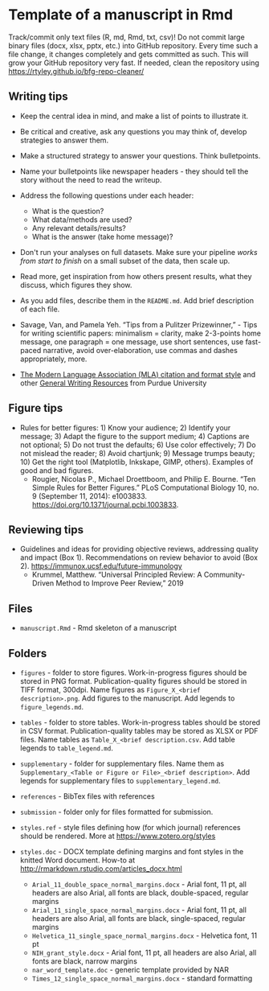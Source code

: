 # Template of a manuscript in Rmd

Track/commit only text files (R, md, Rmd, txt, csv)! Do not commit large binary files (docx, xlsx, pptx, etc.) into GitHub repository. Every time such a file change, it changes completely and gets committed as such. This will grow your GitHub repository very fast. If needed, clean the repository using https://rtyley.github.io/bfg-repo-cleaner/

## Writing tips

- Keep the central idea in mind, and make a list of points to illustrate it. 
- Be critical and creative, ask any questions you may think of, develop strategies to answer them. 
- Make a structured strategy to answer your questions. Think bulletpoints.
- Name your bulletpoints like newspaper headers - they should tell the story without the need to read the writeup.
- Address the following questions under each header:
    - What is the question?
    - What data/methods are used?
    - Any relevant details/results?
    - What is the answer (take home message)?
- Don't run your analyses on full datasets. Make sure your pipeline _works from start to finish_ on a small subset of the data, then scale up.
- Read more, get inspiration from how others present results, what they discuss, which figures they show.
- As you add files, describe them in the `README.md`. Add brief description of each file.

- Savage, Van, and Pamela Yeh. “Tips from a Pulitzer Prizewinner,” - Tips for writing scientific papers: minimalism = clarity, make 2-3-points home message, one paragraph = one message, use short sentences, use fast-paced narrative, avoid over-elaboration, use commas and dashes appropriately, more.

- [The Modern Language Association (MLA) citation and format style](https://owl.purdue.edu/owl/research_and_citation/mla_style/mla_style_introduction.html) and other [General Writing Resources](https://owl.purdue.edu/owl/general_writing/index.html) from Purdue University

## Figure tips

- Rules for better figures: 1) Know your audience; 2) Identify your message; 3) Adapt the figure to the support medium; 4) Captions are not optional; 5) Do not trust the defaults; 6) Use color effectively; 7) Do not mislead the reader; 8) Avoid chartjunk; 9) Message trumps beauty; 10) Get the right tool (Matplotlib, Inkskape, GIMP, others). Examples of good and bad figures.
    - Rougier, Nicolas P., Michael Droettboom, and Philip E. Bourne. “Ten Simple Rules for Better Figures.” PLoS Computational Biology 10, no. 9 (September 11, 2014): e1003833. https://doi.org/10.1371/journal.pcbi.1003833.

## Reviewing tips

- Guidelines and ideas for providing objective reviews, addressing quality and impact (Box 1). Recommendations on review behavior to avoid (Box 2). https://immunox.ucsf.edu/future-immunology
    - Krummel, Matthew. “Universal Principled Review: A Community-Driven Method to Improve Peer Review,” 2019

## Files

- `manuscript.Rmd` - Rmd skeleton of a manuscript

## Folders

- `figures` - folder to store figures. Work-in-progress figures should be stored in PNG format. Publication-quality figures should be stored in TIFF format, 300dpi. Name figures as `Figure_X_<brief description>.png`. Add figures to the manuscript. Add legends to `figure_legends.md`.

- `tables` - folder to store tables. Work-in-progress tables should be stored in CSV format. Publication-quality tables may be stored as XLSX or PDF files. Name tables as `Table_X_<brief description.csv`. Add table legends to `table_legend.md`.

- `supplementary` - folder for supplementary files. Name them as `Supplementary_<Table or Figure or File>_<brief description>`. Add legends for supplementary files to `supplementary_legend.md`.

- `references` - BibTex files with references

- `submission` - folder only for files formatted for submission. 

- `styles.ref` - style files defining how (for which journal) references should be rendered. More at https://www.zotero.org/styles

- `styles.doc` - DOCX template defining margins and font styles in the knitted Word document. How-to at http://rmarkdown.rstudio.com/articles_docx.html

	- `Arial_11_double_space_normal_margins.docx` - Arial font, 11 pt, all headers are also Arial, all fonts are black, double-spaced, regular margins
    - `Arial_11_single_space_normal_margins.docx` - Arial font, 11 pt, all headers are also Arial, all fonts are black, single-spaced, regular margins
    - `Helvetica_11_single_space_normal_margins.docx` - Helvetica font, 11 pt
    - `NIH_grant_style.docx` - Arial font, 11 pt, all headers are also Arial, all fonts are black, narrow margins
    - `nar_word_template.doc` - generic template provided by NAR
    - `Times_12_single_space_normal_margins.docx` - standard formatting

